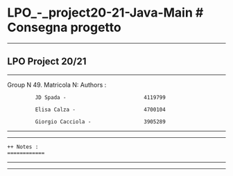 # LPO_-_project20-21-Java-Main # Consegna progetto 
-----------------------------------------------------------------------------------------------------------------
LPO Project 20/21
-----------------------------------------------------------------------------------------------------------------
-----------------------------------------------------------------------------------------------------------------
Group N 49.                                     Matricola N:
 Authors :   
 
             JD Spada -                         4119799	
 
             Elisa Calza -                      4700104
             
             Giorgio Cacciola -                 3905289
-----------------------------------------------------------------------------------------------------------------
-----------------------------------------------------------------------------------------------------------------
    ++ Notes : 
    ============
    
-----------------------------------------------------------------------------------------------------------------
-----------------------------------------------------------------------------------------------------------------
